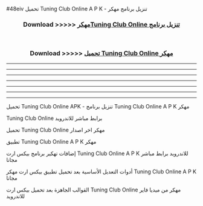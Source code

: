 #48eiv تحميل Tuning Club Online  A P K - تنزيل برنامج مهكر



<div align="center">
<h3>Download >>>>> <a href="https://runaway1.web.app/?sq=Tuning Club Online ">مهكرTuning Club Online  تنزيل برنامج</a></h3><br>

<h3>Download >>>>> <a href="https://runaway1.web.app/?sq=Tuning Club Online ">تحميل Tuning Club Online  مهكر</a></h3>
</div>


----------------------------------------------------------

----------------------------------------------------------

----------------------------------------------------------

----------------------------------------------------------

----------------------------------------------------------

----------------------------------------------------------

----------------------------------------------------------

تحميل Tuning Club Online  APK - تنزيل برنامج Tuning Club Online  A P K مهكر

Tuning Club Online  برابط مباشر للاندرويد

تحميل Tuning Club Online  مهكر اخر اصدار

تطبيق Tuning Club Online  A P K مهكر

إضافات تهكير برنامج بيكس ارت Tuning Club Online  A P K للاندرويد برابط مباشر مجانا

أدوات التعديل الأساسية بعد تحميل تطبيق بيكس ارت مهكر Tuning Club Online  A P K مجانا

القوالب الجاهزة بعد تحميل بيكس ارت Tuning Club Online  مهكر من ميديا فاير للاندرويد


